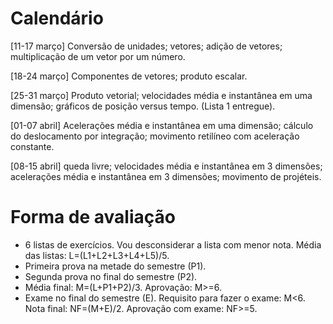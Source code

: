 # Calendário

[11-17 março] Conversão de unidades; vetores; adição de vetores; multiplicação de um vetor por um número.

[18-24 março] Componentes de vetores; produto escalar.

[25-31 março] Produto vetorial; velocidades média e instantânea em uma dimensão; gráficos de posição versus tempo. (Lista 1 entregue).

[01-07 abril] Acelerações média e instantânea em uma dimensão; cálculo do deslocamento por integração; movimento retilíneo com aceleração constante.

[08-15 abril] queda livre; velocidades média e instantânea em 3 dimensões; acelerações média e instantânea em 3 dimensões; movimento de projéteis.

# Forma de avaliação

- 6 listas de exercícios. Vou desconsiderar a lista com menor nota. Média das listas: L=(L1+L2+L3+L4+L5)/5.
- Primeira prova na metade do semestre (P1).
- Segunda prova no final do semestre (P2).
- Média final: M=(L+P1+P2)/3. Aprovação: M>=6.
- Exame no final do semestre (E). Requisito para fazer o exame: M<6. Nota final: NF=(M+E)/2. Aprovação com exame: NF>=5.
